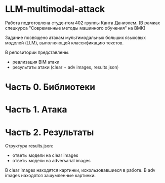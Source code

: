 # LLM-multimodal-attack
Работа подготовлена студентом 402 группы Канта Даниэлем. (В рамках спецкурса "Современные методы машинного обучения" на ВМК)

Задание посвящено атакам мультимодальных больших языковых моделей (LLM), выполняющей классификацию текстов.

В репозитории представлены:
- реализация BIM атаки
- результаты атаки (clear + adv images, results.json)

# Часть 0. Библиотеки


# Часть 1. Атака


# Часть 2. Результаты
Структура results.json:
- ответы модели на clear images
- ответы модели на adversarial images

В clear images находятся картинки, искользовавшиеся в работе.
В adv images находятся зашумленные картинки.
